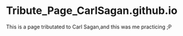 # Tribute_Page_CarlSagan.github.io

This is a page tributated to Carl Sagan,and this was me practicing ;P
